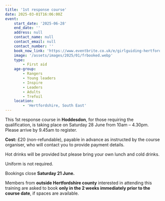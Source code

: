 ```yaml
---
title: '1st response course'
date: 2025-03-01T16:06:00Z
event:
    start_date: '2025-06-28'
    end_date: ''
    address: null
    contact_name: null
    contact_email: null
    contact_number: ''
    book_now_link: 'https://www.eventbrite.co.uk/e/girlguiding-hertfordshire-1st-response-course-tickets-1258193202739'
    image: '/assets/images/2025/01/frbooked.webp'
    type:
        - First aid
    age-group:
        - Rangers
        - Young leaders
        - Inspire
        - Leaders
        - Adults
        - Trefoil
    location:
        - 'Hertfordshire, South East'
---
```

This 1st response course in **Hoddesdon**, for those requiring the qualification, is taking place on Saturday 28 June from 10am – 4.30pm. Please arrive by 9.45am to register.

**Cost:** £20 (non-refundable), payable in advance as instructed by the course organiser, who will contact you to provide payment details.

Hot drinks will be provided but please bring your own lunch and cold drinks.  

Uniform is not required.

Bookings close **Saturday 21 June.**

Members from **outside Hertfordshire county** interested in attending this training are asked to book **only in the 2 weeks immediately prior to the course date**, if spaces are available.
